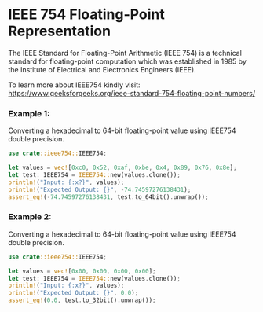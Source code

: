 # IEEE 754 Floating-Point Representation

The IEEE Standard for Floating-Point Arithmetic (IEEE 754) is a technical standard for floating-point computation which was established in 1985 by the Institute of Electrical and Electronics Engineers (IEEE).

To learn more about IEEE754 kindly visit: https://www.geeksforgeeks.org/ieee-standard-754-floating-point-numbers/

### Example 1:

Converting a hexadecimal to 64-bit floating-point value using IEEE754 double precision.

```rust
use crate::ieee754::IEEE754;

let values = vec![0xc0, 0x52, 0xaf, 0xbe, 0x4, 0x89, 0x76, 0x8e];
let test: IEEE754 = IEEE754::new(values.clone());
println!("Input: {:x?}", values);
println!("Expected Output: {}", -74.74597276138431);
assert_eq!(-74.74597276138431, test.to_64bit().unwrap());
```

### Example 2:

Converting a hexadecimal to 64-bit floating-point value using IEEE754 double precision.

```rust
use crate::ieee754::IEEE754;

let values = vec![0x00, 0x00, 0x00, 0x00];
let test: IEEE754 = IEEE754::new(values.clone());
println!("Input: {:x?}", values);
println!("Expected Output: {}", 0.0);
assert_eq!(0.0, test.to_32bit().unwrap());
```
